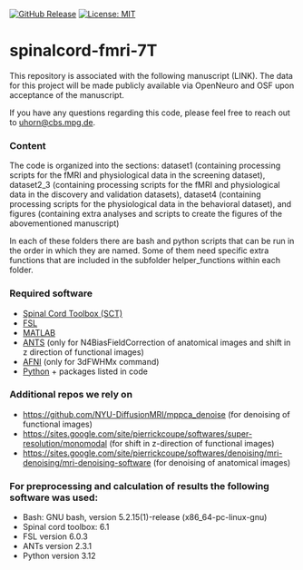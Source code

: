 [![GitHub Release](https://img.shields.io/github/v/release/eippertlab/spinalcord-fmri-7T)](https://github.com/eippertlab/spinalcord-fmri-7T/releases/tag/v1.0)
[![License: MIT](https://img.shields.io/badge/License-MIT-yellow.svg)](https://opensource.org/licenses/MIT)

# spinalcord-fmri-7T

This repository is associated with the following manuscript (LINK). The data for this project will be made publicly available via OpenNeuro and OSF upon acceptance of the manuscript.

If you have any questions regarding this code, please feel free to reach out to uhorn@cbs.mpg.de.

### Content

The code is organized into the sections:
  dataset1 (containing processing scripts for the fMRI and physiological data in the screening dataset),
  dataset2_3 (containing processing scripts for the fMRI and physiological data in the discovery and validation datasets),
  dataset4 (containing processing scripts for the physiological data in the behavioral dataset), and
  figures (containing extra analyses and scripts to create the figures of the abovementioned manuscript)

In each of these folders there are bash and python scripts that can be run in the order in which they are named. Some of them need specific extra functions that are included in the subfolder helper_functions within each folder.

### Required software

* [Spinal Cord Toolbox (SCT)](https://spinalcordtoolbox.com/index.html)
* [FSL](https://fsl.fmrib.ox.ac.uk/fsl/fslwiki/FSL)
* [MATLAB](https://de.mathworks.com/products/matlab.html)
* [ANTS](https://github.com/ANTsX/ANTs) (only for N4BiasFieldCorrection of anatomical images and shift in z direction of functional images)
* [AFNI](https://afni.nimh.nih.gov/) (only for 3dFWHMx command)
* [Python](https://www.python.org/) + packages listed in code

### Additional repos we rely on

* https://github.com/NYU-DiffusionMRI/mppca_denoise  (for denoising of functional images)
* https://sites.google.com/site/pierrickcoupe/softwares/super-resolution/monomodal  (for shift in z-direction of functional images)
* https://sites.google.com/site/pierrickcoupe/softwares/denoising/mri-denoising/mri-denoising-software  (for denoising of anatomical images)

### For preprocessing and calculation of results the following software was used:

* Bash: GNU bash, version 5.2.15(1)-release (x86_64-pc-linux-gnu)
* Spinal cord toolbox: 6.1
* FSL version 6.0.3
* ANTs version 2.3.1
* Python version 3.12
